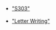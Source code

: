 <ul>
  
  <li><a href="S303-Oct 27 2024.pdf">"S303"</a></li><br>

  <li><a href="LaVeria Bates.docx">"Letter Writing"</a></li><br>

</ul>  

<!-- <p>Open a PDF file<a href="S303-Oct 27 2024.pdf">example</a> </p> -->
